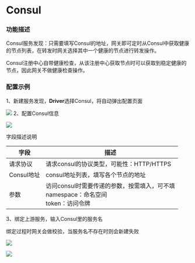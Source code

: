 # Consul

### 功能描述

Consul服务发现：只需要填写Consul的地址，网关即可定时从Consul中获取健康的节点列表，在转发时网关选择其中一个健康的节点进行转发操作。

Consul注册中心自带健康检查，从该注册中心获取节点时可以获取到稳定健康的节点，因此网关不做健康检查操作。

### 配置示例
1、新建服务发现，**Driver**选择Consul，将自动弹出配置页面

![](http://data.eolinker.com/course/1iKgNhy026b7e73c1566f5524468d62ff2091666f10c7fd.gif)
2、配置Consul信息

![](http://data.eolinker.com/course/y2e7Uenae79a588ea0ed4ee125596912e88517e8627d521.gif)

字段描述说明

| 字段           | 描述                                                        |
|--------------|-----------------------------------------------------------|
| 请求协议         | 请求consul的协议类型，可能性：HTTP/HTTPS                              |
| Consul地址     | consul地址列表，填写各个节点的地址                                      |
| 参数           | 访问consul时需要传递的参数，按需填入，可不填<br>namespace：命名空间<br>token：访问令牌 |           

3、绑定上游服务，输入Consul里的服务名

绑定过程时网关会做校验，当服务名不存在时则会新建失败

![](http://data.eolinker.com/course/Hysrhlfa93c623342bdd30b54417a25c29a1956a00f7893.png)

![](http://data.eolinker.com/course/DU2I38Gaa0021af490925ef5ef98f4b29377b5f999e0fa8.gif)
